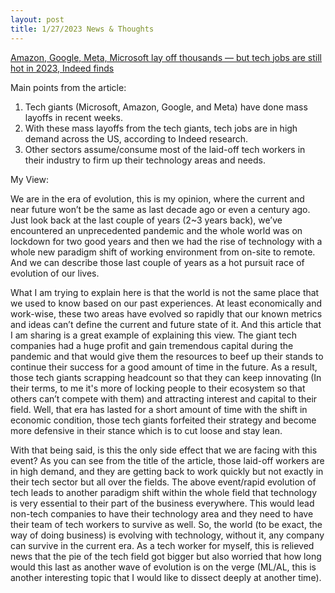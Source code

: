 ```yaml
---
layout: post
title: 1/27/2023 News & Thoughts
---
```


[Amazon, Google, Meta, Microsoft lay off thousands — but tech jobs are still hot in 2023, Indeed finds](https://www.msn.com/en-us/money/technologyinvesting/amazon-google-meta-microsoft-lay-off-thousands-%E2%80%94-but-tech-jobs-are-still-hot-in-2023-indeed-finds/ar-AA16Ltmj)

Main points from the article:
  1. Tech giants (Microsoft, Amazon, Google, and Meta) have done mass layoffs in recent weeks.
  2. With these mass layoffs from the tech giants, tech jobs are in high demand across the US, according to Indeed research.
  3. Other sectors assume/consume most of the laid-off tech workers in their industry to firm up their technology areas and needs.


My View:

We are in the era of evolution, this is my opinion, where the current and near future won’t be the same as last decade ago or even a century ago. Just  look back at the last couple of years (2~3 years back), we’ve encountered an unprecedented pandemic and the whole world was on lockdown for two good years and then we had the rise of technology with a whole new paradigm shift of working environment from on-site to remote. And we can describe those last couple of years as a hot pursuit race of evolution of our lives.

What I am trying to explain here is that the world is not the same place that we used to know based on our past experiences. At least economically and work-wise, these two areas have evolved so rapidly that our known metrics and ideas can’t define the current and future state of it. And this article that I am sharing is a great example of explaining this view. The giant tech companies had a huge profit and gain tremendous capital during the pandemic and that would give them the resources to beef up their stands to continue their success for a good amount of time in the future. As a result, those tech giants scrapping headcount so that they can keep innovating (In their terms, to me it's more of locking people to their ecosystem so that others can’t compete with them) and attracting interest and capital to their field. Well, that era has lasted for a short amount of time with the shift in economic condition, those tech giants forfeited their strategy and become more defensive in their stance which is to cut loose and stay lean.

With that being said, is this the only side effect that we are facing with this event? As you can see from the title of the article, those laid-off workers are in high demand, and they are getting back to work quickly but not exactly in their tech sector but all over the fields. The above event/rapid evolution of tech leads to another paradigm shift within the whole field that technology is very essential to their part of the business everywhere. This would lead non-tech companies to have their technology area and they need to have their team of tech workers to survive as well. So, the world (to be exact, the way of doing business) is evolving with technology, without it, any company can survive in the current era. As a tech worker for myself, this is relieved news that the pie of the tech field got bigger but also worried that how long would this last as another wave of evolution is on the verge (ML/AL, this is another interesting topic that I would like to dissect deeply at another time).



